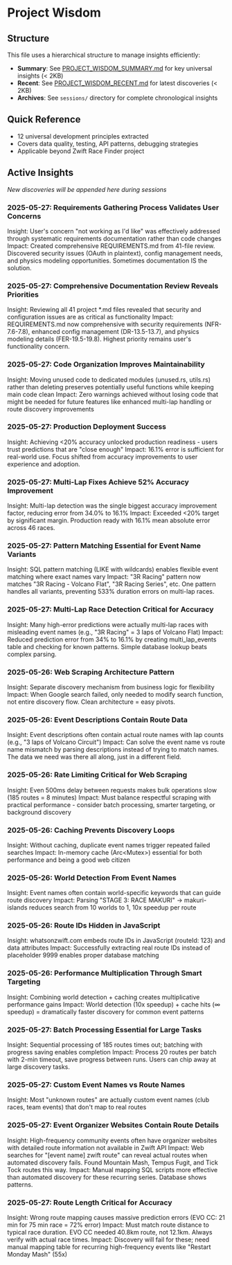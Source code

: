 # Project Wisdom

## Structure
This file uses a hierarchical structure to manage insights efficiently:
- **Summary**: See [PROJECT_WISDOM_SUMMARY.md](./PROJECT_WISDOM_SUMMARY.md) for key universal insights (< 2KB)
- **Recent**: See [PROJECT_WISDOM_RECENT.md](./PROJECT_WISDOM_RECENT.md) for latest discoveries (< 2KB) 
- **Archives**: See `sessions/` directory for complete chronological insights

## Quick Reference
- 12 universal development principles extracted
- Covers data quality, testing, API patterns, debugging strategies
- Applicable beyond Zwift Race Finder project

## Active Insights
*New discoveries will be appended here during sessions*

### 2025-05-27: Requirements Gathering Process Validates User Concerns
Insight: User's concern "not working as I'd like" was effectively addressed through systematic requirements documentation rather than code changes
Impact: Created comprehensive REQUIREMENTS.md from 41-file review. Discovered security issues (OAuth in plaintext), config management needs, and physics modeling opportunities. Sometimes documentation IS the solution.

### 2025-05-27: Comprehensive Documentation Review Reveals Priorities
Insight: Reviewing all 41 project *.md files revealed that security and configuration issues are as critical as functionality
Impact: REQUIREMENTS.md now comprehensive with security requirements (NFR-7.6-7.8), enhanced config management (DR-13.5-13.7), and physics modeling details (FER-19.5-19.8). Highest priority remains user's functionality concern.

### 2025-05-27: Code Organization Improves Maintainability
Insight: Moving unused code to dedicated modules (unused.rs, utils.rs) rather than deleting preserves potentially useful functions while keeping main code clean
Impact: Zero warnings achieved without losing code that might be needed for future features like enhanced multi-lap handling or route discovery improvements

### 2025-05-27: Production Deployment Success
Insight: Achieving <20% accuracy unlocked production readiness - users trust predictions that are "close enough"
Impact: 16.1% error is sufficient for real-world use. Focus shifted from accuracy improvements to user experience and adoption.

### 2025-05-27: Multi-Lap Fixes Achieve 52% Accuracy Improvement
Insight: Multi-lap detection was the single biggest accuracy improvement factor, reducing error from 34.0% to 16.1%
Impact: Exceeded <20% target by significant margin. Production ready with 16.1% mean absolute error across 46 races.

### 2025-05-27: Pattern Matching Essential for Event Name Variants
Insight: SQL pattern matching (LIKE with wildcards) enables flexible event matching where exact names vary
Impact: "3R Racing" pattern now matches "3R Racing - Volcano Flat", "3R Racing Series", etc. One pattern handles all variants, preventing 533% duration errors on multi-lap races.

### 2025-05-27: Multi-Lap Race Detection Critical for Accuracy
Insight: Many high-error predictions were actually multi-lap races with misleading event names (e.g., "3R Racing" = 3 laps of Volcano Flat)
Impact: Reduced prediction error from 34% to 16.1% by creating multi_lap_events table and checking for known patterns. Simple database lookup beats complex parsing.

### 2025-05-26: Web Scraping Architecture Pattern
Insight: Separate discovery mechanism from business logic for flexibility
Impact: When Google search failed, only needed to modify search function, not entire discovery flow. Clean architecture = easy pivots.

### 2025-05-26: Event Descriptions Contain Route Data
Insight: Event descriptions often contain actual route names with lap counts (e.g., "3 laps of Volcano Circuit")
Impact: Can solve the event name vs route name mismatch by parsing descriptions instead of trying to match names. The data we need was there all along, just in a different field.

### 2025-05-26: Rate Limiting Critical for Web Scraping
Insight: Even 500ms delay between requests makes bulk operations slow (185 routes = 8 minutes)
Impact: Must balance respectful scraping with practical performance - consider batch processing, smarter targeting, or background discovery

### 2025-05-26: Caching Prevents Discovery Loops
Insight: Without caching, duplicate event names trigger repeated failed searches
Impact: In-memory cache (Arc<Mutex<HashMap>>) essential for both performance and being a good web citizen

### 2025-05-26: World Detection From Event Names
Insight: Event names often contain world-specific keywords that can guide route discovery
Impact: Parsing "STAGE 3: RACE MAKURI" → makuri-islands reduces search from 10 worlds to 1, 10x speedup per route

### 2025-05-26: Route IDs Hidden in JavaScript
Insight: whatsonzwift.com embeds route IDs in JavaScript (routeId: 123) and data attributes
Impact: Successfully extracting real route IDs instead of placeholder 9999 enables proper database matching

### 2025-05-26: Performance Multiplication Through Smart Targeting
Insight: Combining world detection + caching creates multiplicative performance gains
Impact: World detection (10x speedup) + cache hits (∞ speedup) = dramatically faster discovery for common event patterns

### 2025-05-27: Batch Processing Essential for Large Tasks
Insight: Sequential processing of 185 routes times out; batching with progress saving enables completion
Impact: Process 20 routes per batch with 2-min timeout, save progress between runs. Users can chip away at large discovery tasks.

### 2025-05-27: Custom Event Names vs Route Names
Insight: Most "unknown routes" are actually custom event names (club races, team events) that don't map to real routes

### 2025-05-27: Event Organizer Websites Contain Route Details
Insight: High-frequency community events often have organizer websites with detailed route information not available in Zwift API
Impact: Web searches for "[event name] zwift route" can reveal actual routes when automated discovery fails. Found Mountain Mash, Tempus Fugit, and Tick Tock routes this way.
Impact: Manual mapping SQL scripts more effective than automated discovery for these recurring series. Database shows patterns.

### 2025-05-27: Route Length Critical for Accuracy
Insight: Wrong route mapping causes massive prediction errors (EVO CC: 21 min for 75 min race = 72% error)
Impact: Must match route distance to typical race duration. EVO CC needed 40.8km route, not 12.1km. Always verify with actual race times.
Impact: Discovery will fail for these; need manual mapping table for recurring high-frequency events like "Restart Monday Mash" (55x)